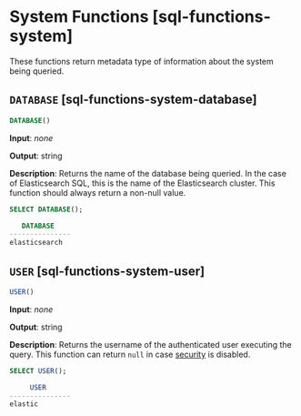 # System Functions [sql-functions-system]

These functions return metadata type of information about the system being queried.

## `DATABASE` [sql-functions-system-database]

```sql
DATABASE()
```

**Input**: *none*

**Output**: string

**Description**: Returns the name of the database being queried. In the case of Elasticsearch SQL, this is the name of the Elasticsearch cluster. This function should always return a non-null value.

```sql
SELECT DATABASE();

   DATABASE
---------------
elasticsearch
```


## `USER` [sql-functions-system-user]

```sql
USER()
```

**Input**: *none*

**Output**: string

**Description**: Returns the username of the authenticated user executing the query. This function can return `null` in case [security](configuring-stack-security.md) is disabled.

```sql
SELECT USER();

     USER
---------------
elastic
```


